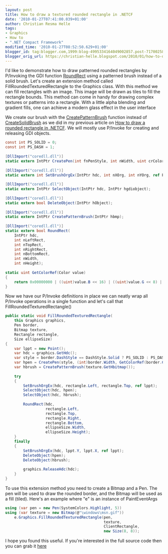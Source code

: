 ```yaml
---
layout: post
title: How to draw a textured rounded rectangle in .NETCF
date: '2010-01-27T07:41:00.039+01:00'
author: Christian Resma Helle
tags:
- Graphics
- How to
- ".NET Compact Framework"
modified_time: '2010-01-27T08:52:50.629+01:00'
blogger_id: tag:blogger.com,1999:blog-4995334164049002857.post-7170025817190813789
blogger_orig_url: https://christian-helle.blogspot.com/2010/01/how-to-draw-textured-rounded-rectangle.html
---
```


I'd like to demonstrate how to draw patterned rounded rectangles by P/Invoking the GDI function [RoundRect](https://learn.microsoft.com/en-us/previous-versions/aa929212(v=msdn.10)?WT.mc_id=DT-MVP-5004822) using a patterned brush instead of a solid brush. Let's create an extension method called FillRoundedTexturedRectangle to the Graphics class. With this method we can fill rectangles with an image. This image will be drawn as tiles to fill the rectangle bounds. This method can come in handy for drawing complex textures or patterns into a rectangle. With a little alpha blending and gradient fills, one can achieve a modern glass effect in the user interface  
  
We create our brush with the [CreatePatternBrush](https://learn.microsoft.com/en-us/previous-versions/windows/embedded/ms908179(v=msdn.10)?WT.mc_id=DT-MVP-5004822) function instead of [CreateSolidBrush](https://learn.microsoft.com/en-us/previous-versions/ms959979(v=msdn.10)?WT.mc_id=DT-MVP-5004822) as we did in my previous article on [How to draw a rounded rectangle in .NETCF](/2010/01/how-to-draw-rounded-rectangle-in-netcf.html). We will mostly use P/Invoke for creating and releasing GDI objects.  
  
```csharp
const int PS_SOLID = 0;
const int PS_DASH = 1;
 
[DllImport("coredll.dll")]
static extern IntPtr CreatePen(int fnPenStyle, int nWidth, uint crColor);
 
[DllImport("coredll.dll")]
static extern int SetBrushOrgEx(IntPtr hdc, int nXOrg, int nYOrg, ref Point lppt);
 
[DllImport("coredll.dll")]
static extern IntPtr SelectObject(IntPtr hdc, IntPtr hgdiobject);
 
[DllImport("coredll.dll")]
static extern bool DeleteObject(IntPtr hObject);
 
[DllImport("coredll.dll")]
static extern IntPtr CreatePatternBrush(IntPtr hbmp);
 
[DllImport("coredll.dll")]
static extern bool RoundRect(
    IntPtr hdc, 
    int nLeftRect, 
    int nTopRect, 
    int nRightRect, 
    int nBottomRect, 
    int nWidth, 
    int nHeight);
 
static uint GetColorRef(Color value)
{
    return 0x00000000 | ((uint)value.B << 16) | ((uint)value.G << 8) | (uint)value.R;
}
```
  
Now we have our P/Invoke definitions in place we can neatly wrap all P/Invoke operations in a single function and let's call that FillRoundedTexturedRectangle()  
  
```csharp
public static void FillRoundedTexturedRectangle(
    this Graphics graphics,
    Pen border,
    Bitmap texture,
    Rectangle rectangle,
    Size ellipseSize)
{
    var lppt = new Point();
    var hdc = graphics.GetHdc();
    var style = border.DashStyle == DashStyle.Solid ? PS_SOLID : PS_DASH;
    var hpen = CreatePen(style, (int)border.Width, GetColorRef(border.Color));
    var hbrush = CreatePatternBrush(texture.GetHbitmap());
 
    try
    {
        SetBrushOrgEx(hdc, rectangle.Left, rectangle.Top, ref lppt);
        SelectObject(hdc, hpen);
        SelectObject(hdc, hbrush);
 
        RoundRect(hdc,
                  rectangle.Left,
                  rectangle.Top,
                  rectangle.Right,
                  rectangle.Bottom,
                  ellipseSize.Width,
                  ellipseSize.Height);
    }
    finally
    {
        SetBrushOrgEx(hdc, lppt.Y, lppt.X, ref lppt);
        DeleteObject(hpen);
        DeleteObject(hbrush);
 
        graphics.ReleaseHdc(hdc);
    }
}
```

To use this extension method you need to create a Bitmap and a Pen. The pen will be used to draw the rounded border, and the Bitmap will be used as a fill (tiled). Here's an example where "e" is an instance of PaintEventArgs  
  
```csharp
using (var pen = new Pen(SystemColors.Highlight, 5))
using (var texture = new Bitmap(@"\windows\msn.gif"))
    e.Graphics.FillRoundedTexturedRectangle(pen, 
                                            texture, 
                                            ClientRectangle, 
                                            new Size(8, 8));
```
  
I hope you found this useful. If you're interested in the full source code then you can grab it [here](/assets/samples/TexturedRoundedRectangle.cs)